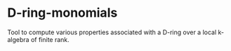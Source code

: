 # D-ring-monomials
Tool to compute various properties associated with a D-ring over a local k-algebra of finite rank.
